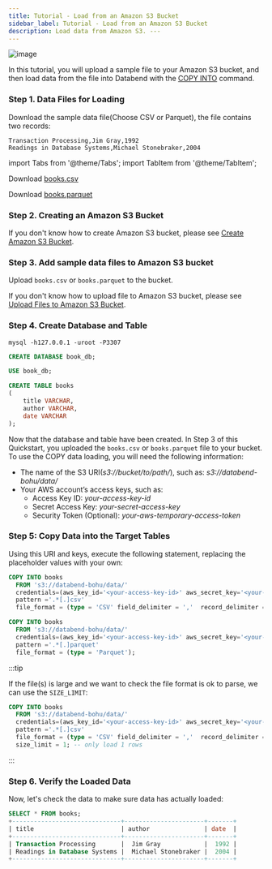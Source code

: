 ```yaml
---
title: Tutorial - Load from an Amazon S3 Bucket
sidebar_label: Tutorial - Load from an Amazon S3 Bucket
description: Load data from Amazon S3. ---
---
```


![image](/img/load/load-data-from-s3.png)

In this tutorial, you will upload a sample file to your Amazon S3 bucket, and then load data from the file into Databend with the [COPY INTO](../14-sql-commands/10-dml/dml-copy-into-table.md) command.

### Step 1. Data Files for Loading

Download the sample data file(Choose CSV or Parquet), the file contains two records:

```text
Transaction Processing,Jim Gray,1992
Readings in Database Systems,Michael Stonebraker,2004
```

import Tabs from '@theme/Tabs';
import TabItem from '@theme/TabItem';

<Tabs groupId="sample-data">

<TabItem value="csv" label="CSV">

Download [books.csv](https://datafuse-1253727613.cos.ap-hongkong.myqcloud.com/data/books.csv)

</TabItem>

<TabItem value="parquet" label="Parquet">

Download [books.parquet](https://datafuse-1253727613.cos.ap-hongkong.myqcloud.com/data/books.parquet)

</TabItem>

</Tabs>

### Step 2. Creating an Amazon S3 Bucket

If you don't know how to create Amazon S3 bucket, please see [Create Amazon S3 Bucket](https://docs.aws.amazon.com/AmazonS3/latest/userguide/create-bucket-overview.html).

### Step 3. Add sample data files to Amazon S3 bucket

Upload `books.csv` or `books.parquet` to the bucket.

If you don't know how to upload file to Amazon S3 bucket, please see [Upload Files to Amazon S3 Bucket](https://docs.aws.amazon.com/AmazonS3/latest/userguide/upload-objects.html).

### Step 4. Create Database and Table

```shell
mysql -h127.0.0.1 -uroot -P3307 
```

```sql
CREATE DATABASE book_db;
```

```sql
USE book_db;
```

```sql
CREATE TABLE books
(
    title VARCHAR,
    author VARCHAR,
    date VARCHAR
);
```

Now that the database and table have been created. In Step 3 of this Quickstart, you uploaded the `books.csv` or `books.parquet` file to your bucket. To use the COPY data loading, you will need the following information:

* The name of the S3 URI(*s3://bucket/to/path/*), such as: *s3://databend-bohu/data/*
* Your AWS account’s access keys, such as:
  * Access Key ID: *your-access-key-id*
  * Secret Access Key: *your-secret-access-key*
  * Security Token (Optional): *your-aws-temporary-access-token*

### Step 5: Copy Data into the Target Tables

Using this URI and keys, execute the following statement, replacing the placeholder values with your own:

<Tabs groupId="sample-data">

<TabItem value="csv" label="CSV">

```sql
COPY INTO books
  FROM 's3://databend-bohu/data/'
  credentials=(aws_key_id='<your-access-key-id>' aws_secret_key='<your-secret-access-key>' [aws_token='<your-aws-temporary-access-token>'])
  pattern ='.*[.]csv'
  file_format = (type = 'CSV' field_delimiter = ','  record_delimiter = '\n' skip_header = 0);
```

</TabItem>

<TabItem value="parquet" label="Parquet">

```sql
COPY INTO books
  FROM 's3://databend-bohu/data/'
  credentials=(aws_key_id='<your-access-key-id>' aws_secret_key='<your-secret-access-key>')
  pattern ='.*[.]parquet'
  file_format = (type = 'Parquet');
```

</TabItem>

</Tabs>

:::tip

If the file(s) is large and we want to check the file format is ok to parse, we can use the `SIZE_LIMIT`:

```sql
COPY INTO books
  FROM 's3://databend-bohu/data/'
  credentials=(aws_key_id='<your-access-key-id>' aws_secret_key='<your-secret-access-key>')
  pattern ='.*[.]csv'
  file_format = (type = 'CSV' field_delimiter = ','  record_delimiter = '\n' skip_header = 0)
  size_limit = 1; -- only load 1 rows
```

:::

### Step 6. Verify the Loaded Data

Now, let's check the data to make sure data has actually loaded:

```sql
SELECT * FROM books;
+------------------------------+----------------------+-------+
| title                        | author               | date  |
+------------------------------+----------------------+-------+
| Transaction Processing       |  Jim Gray            |  1992 |
| Readings in Database Systems |  Michael Stonebraker |  2004 |
+------------------------------+----------------------+-------+
```
